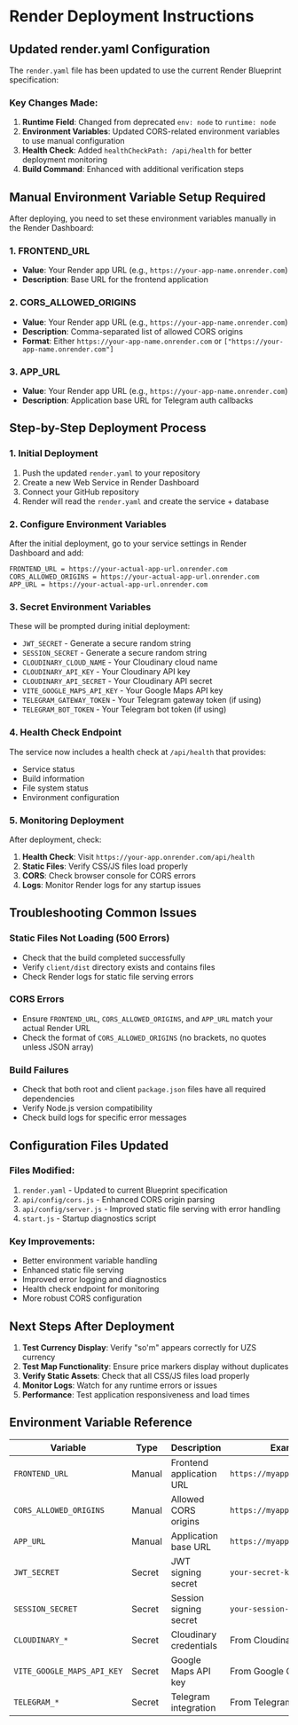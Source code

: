 # Render Deployment Instructions

## Updated render.yaml Configuration

The `render.yaml` file has been updated to use the current Render Blueprint specification:

### Key Changes Made:
1. **Runtime Field**: Changed from deprecated `env: node` to `runtime: node`
2. **Environment Variables**: Updated CORS-related environment variables to use manual configuration
3. **Health Check**: Added `healthCheckPath: /api/health` for better deployment monitoring
4. **Build Command**: Enhanced with additional verification steps

## Manual Environment Variable Setup Required

After deploying, you need to set these environment variables manually in the Render Dashboard:

### 1. FRONTEND_URL
- **Value**: Your Render app URL (e.g., `https://your-app-name.onrender.com`)
- **Description**: Base URL for the frontend application

### 2. CORS_ALLOWED_ORIGINS  
- **Value**: Your Render app URL (e.g., `https://your-app-name.onrender.com`)
- **Description**: Comma-separated list of allowed CORS origins
- **Format**: Either `https://your-app-name.onrender.com` or `["https://your-app-name.onrender.com"]`

### 3. APP_URL
- **Value**: Your Render app URL (e.g., `https://your-app-name.onrender.com`)
- **Description**: Application base URL for Telegram auth callbacks

## Step-by-Step Deployment Process

### 1. Initial Deployment
1. Push the updated `render.yaml` to your repository
2. Create a new Web Service in Render Dashboard
3. Connect your GitHub repository
4. Render will read the `render.yaml` and create the service + database

### 2. Configure Environment Variables
After the initial deployment, go to your service settings in Render Dashboard and add:

```
FRONTEND_URL = https://your-actual-app-url.onrender.com
CORS_ALLOWED_ORIGINS = https://your-actual-app-url.onrender.com  
APP_URL = https://your-actual-app-url.onrender.com
```

### 3. Secret Environment Variables
These will be prompted during initial deployment:
- `JWT_SECRET` - Generate a secure random string
- `SESSION_SECRET` - Generate a secure random string  
- `CLOUDINARY_CLOUD_NAME` - Your Cloudinary cloud name
- `CLOUDINARY_API_KEY` - Your Cloudinary API key
- `CLOUDINARY_API_SECRET` - Your Cloudinary API secret
- `VITE_GOOGLE_MAPS_API_KEY` - Your Google Maps API key
- `TELEGRAM_GATEWAY_TOKEN` - Your Telegram gateway token (if using)
- `TELEGRAM_BOT_TOKEN` - Your Telegram bot token (if using)

### 4. Health Check Endpoint
The service now includes a health check at `/api/health` that provides:
- Service status
- Build information  
- File system status
- Environment configuration

### 5. Monitoring Deployment
After deployment, check:
1. **Health Check**: Visit `https://your-app.onrender.com/api/health`
2. **Static Files**: Verify CSS/JS files load properly
3. **CORS**: Check browser console for CORS errors
4. **Logs**: Monitor Render logs for any startup issues

## Troubleshooting Common Issues

### Static Files Not Loading (500 Errors)
- Check that the build completed successfully
- Verify `client/dist` directory exists and contains files
- Check Render logs for static file serving errors

### CORS Errors
- Ensure `FRONTEND_URL`, `CORS_ALLOWED_ORIGINS`, and `APP_URL` match your actual Render URL
- Check the format of `CORS_ALLOWED_ORIGINS` (no brackets, no quotes unless JSON array)

### Build Failures
- Check that both root and client `package.json` files have all required dependencies
- Verify Node.js version compatibility
- Check build logs for specific error messages

## Configuration Files Updated

### Files Modified:
1. `render.yaml` - Updated to current Blueprint specification
2. `api/config/cors.js` - Enhanced CORS origin parsing
3. `api/config/server.js` - Improved static file serving with error handling
4. `start.js` - Startup diagnostics script

### Key Improvements:
- Better environment variable handling
- Enhanced static file serving
- Improved error logging and diagnostics
- Health check endpoint for monitoring
- More robust CORS configuration

## Next Steps After Deployment

1. **Test Currency Display**: Verify "so'm" appears correctly for UZS currency
2. **Test Map Functionality**: Ensure price markers display without duplicates
3. **Verify Static Assets**: Check that all CSS/JS files load properly
4. **Monitor Logs**: Watch for any runtime errors or issues
5. **Performance**: Test application responsiveness and load times

## Environment Variable Reference

| Variable | Type | Description | Example |
|----------|------|-------------|---------|
| `FRONTEND_URL` | Manual | Frontend application URL | `https://myapp.onrender.com` |
| `CORS_ALLOWED_ORIGINS` | Manual | Allowed CORS origins | `https://myapp.onrender.com` |
| `APP_URL` | Manual | Application base URL | `https://myapp.onrender.com` |
| `JWT_SECRET` | Secret | JWT signing secret | `your-secret-key` |
| `SESSION_SECRET` | Secret | Session signing secret | `your-session-secret` |
| `CLOUDINARY_*` | Secret | Cloudinary credentials | From Cloudinary dashboard |
| `VITE_GOOGLE_MAPS_API_KEY` | Secret | Google Maps API key | From Google Cloud Console |
| `TELEGRAM_*` | Secret | Telegram integration | From Telegram BotFather |

